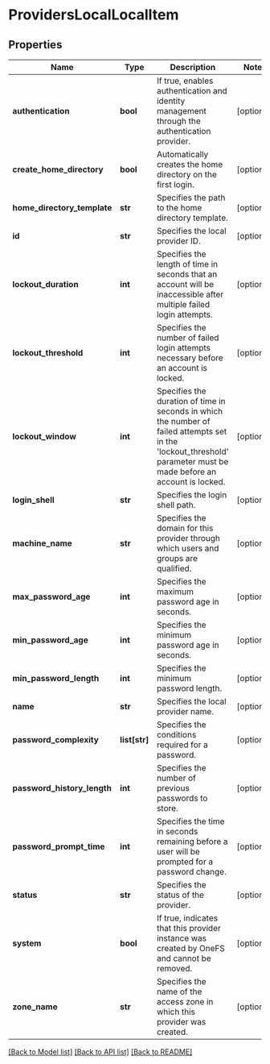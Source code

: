 # ProvidersLocalLocalItem

## Properties
Name | Type | Description | Notes
------------ | ------------- | ------------- | -------------
**authentication** | **bool** | If true, enables authentication and identity management through the authentication provider. | [optional] 
**create_home_directory** | **bool** | Automatically creates the home directory on the first login. | [optional] 
**home_directory_template** | **str** | Specifies the path to the home directory template. | [optional] 
**id** | **str** | Specifies the local provider ID. | [optional] 
**lockout_duration** | **int** | Specifies the length of time in seconds that an account will be inaccessible after multiple failed login attempts. | [optional] 
**lockout_threshold** | **int** | Specifies the number of failed login attempts necessary before an account is locked. | [optional] 
**lockout_window** | **int** | Specifies the duration of time in seconds in which the number of failed attempts set in the &#39;lockout_threshold&#39; parameter must be made before an account is locked. | [optional] 
**login_shell** | **str** | Specifies the login shell path. | [optional] 
**machine_name** | **str** | Specifies the domain for this provider through which users and groups are qualified. | [optional] 
**max_password_age** | **int** | Specifies the maximum password age in seconds. | [optional] 
**min_password_age** | **int** | Specifies the minimum password age in seconds. | [optional] 
**min_password_length** | **int** | Specifies the minimum password length. | [optional] 
**name** | **str** | Specifies the local provider name. | [optional] 
**password_complexity** | **list[str]** | Specifies the conditions required for a password. | [optional] 
**password_history_length** | **int** | Specifies the number of previous passwords to store. | [optional] 
**password_prompt_time** | **int** | Specifies the time in seconds remaining before a user will be prompted for a password change. | [optional] 
**status** | **str** | Specifies the status of the provider. | [optional] 
**system** | **bool** | If true, indicates that this provider instance was created by OneFS and cannot be removed. | [optional] 
**zone_name** | **str** | Specifies the name of the access zone in which this provider was created. | [optional] 

[[Back to Model list]](../README.md#documentation-for-models) [[Back to API list]](../README.md#documentation-for-api-endpoints) [[Back to README]](../README.md)


